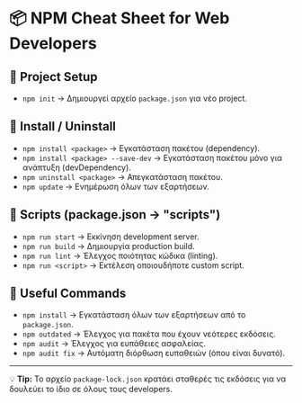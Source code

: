 # 📦 NPM Cheat Sheet for Web Developers

## 🔹 Project Setup
- `npm init` → Δημιουργεί αρχείο `package.json` για νέο project.

## 🔹 Install / Uninstall
- `npm install <package>` → Εγκατάσταση πακέτου (dependency).
- `npm install <package> --save-dev` → Εγκατάσταση πακέτου μόνο για ανάπτυξη (devDependency).
- `npm uninstall <package>` → Απεγκατάσταση πακέτου.
- `npm update` → Ενημέρωση όλων των εξαρτήσεων.

## 🔹 Scripts (package.json → "scripts")
- `npm run start` → Εκκίνηση development server.
- `npm run build` → Δημιουργία production build.
- `npm run lint` → Έλεγχος ποιότητας κώδικα (linting).
- `npm run <script>` → Εκτέλεση οποιουδήποτε custom script.

## 🔹 Useful Commands
- `npm install` → Εγκατάσταση όλων των εξαρτήσεων από το `package.json`.
- `npm outdated` → Έλεγχος για πακέτα που έχουν νεότερες εκδόσεις.
- `npm audit` → Έλεγχος για ευπάθειες ασφαλείας.
- `npm audit fix` → Αυτόματη διόρθωση ευπαθειών (όπου είναι δυνατό).

---

💡 **Tip:** To αρχείο `package-lock.json` κρατάει σταθερές τις εκδόσεις για να δουλεύει το ίδιο σε όλους τους developers.
